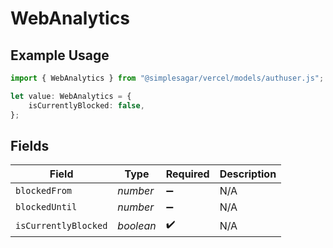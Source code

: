 # WebAnalytics

## Example Usage

```typescript
import { WebAnalytics } from "@simplesagar/vercel/models/authuser.js";

let value: WebAnalytics = {
    isCurrentlyBlocked: false,
};
```

## Fields

| Field                | Type                 | Required             | Description          |
| -------------------- | -------------------- | -------------------- | -------------------- |
| `blockedFrom`        | *number*             | :heavy_minus_sign:   | N/A                  |
| `blockedUntil`       | *number*             | :heavy_minus_sign:   | N/A                  |
| `isCurrentlyBlocked` | *boolean*            | :heavy_check_mark:   | N/A                  |